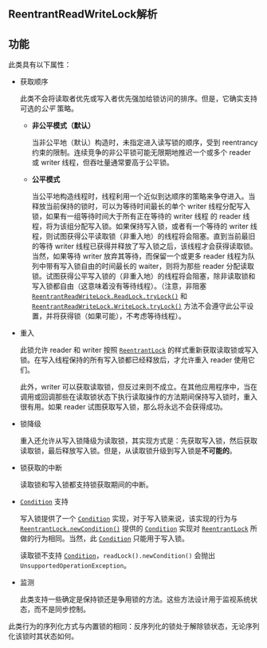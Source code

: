 ## ReentrantReadWriteLock解析

## 功能

此类具有以下属性：

- 获取顺序

  此类不会将读取者优先或写入者优先强加给锁访问的排序。但是，它确实支持可选的*公平* 策略。

  - **非公平模式（默认）**

    当非公平地（默认）构造时，未指定进入读写锁的顺序，受到 reentrancy 约束的限制。连续竞争的非公平锁可能无限期地推迟一个或多个 reader 或 writer 线程，但吞吐量通常要高于公平锁。

  - **公平模式**

    当公平地构造线程时，线程利用一个近似到达顺序的策略来争夺进入。当释放当前保持的锁时，可以为等待时间最长的单个 writer 线程分配写入锁，如果有一组等待时间大于所有正在等待的 writer 线程 的 reader 线程，将为该组分配写入锁。如果保持写入锁，或者有一个等待的 writer 线程，则试图获得公平读取锁（非重入地）的线程将会阻塞。直到当前最旧的等待 writer 线程已获得并释放了写入锁之后，该线程才会获得读取锁。当然，如果等待 writer 放弃其等待，而保留一个或更多 reader 线程为队列中带有写入锁自由的时间最长的 waiter，则将为那些 reader 分配读取锁。试图获得公平写入锁的（非重入地）的线程将会阻塞，除非读取锁和写入锁都自由（这意味着没有等待线程）。（注意，非阻塞 [`ReentrantReadWriteLock.ReadLock.tryLock()`](http://tool.oschina.net/uploads/apidocs/jdk-zh/java/util/concurrent/locks/ReentrantReadWriteLock.ReadLock.html#tryLock()) 和 [`ReentrantReadWriteLock.WriteLock.tryLock()`](http://tool.oschina.net/uploads/apidocs/jdk-zh/java/util/concurrent/locks/ReentrantReadWriteLock.WriteLock.html#tryLock()) 方法不会遵守此公平设置，并将获得锁（如果可能），不考虑等待线程）。

- 重入

  此锁允许 reader 和 writer 按照 [`ReentrantLock`](http://tool.oschina.net/uploads/apidocs/jdk-zh/java/util/concurrent/locks/ReentrantLock.html) 的样式重新获取读取锁或写入锁。在写入线程保持的所有写入锁都已经释放后，才允许重入 reader 使用它们。

  此外，writer 可以获取读取锁，但反过来则不成立。在其他应用程序中，当在调用或回调那些在读取锁状态下执行读取操作的方法期间保持写入锁时，重入很有用。如果 reader 试图获取写入锁，那么将永远不会获得成功。

- 锁降级

  重入还允许从写入锁降级为读取锁，其实现方式是：先获取写入锁，然后获取读取锁，最后释放写入锁。但是，从读取锁升级到写入锁是**不可能的**。

- 锁获取的中断

  读取锁和写入锁都支持锁获取期间的中断。

- [`Condition`](http://tool.oschina.net/uploads/apidocs/jdk-zh/java/util/concurrent/locks/Condition.html) 支持

  写入锁提供了一个 [`Condition`](http://tool.oschina.net/uploads/apidocs/jdk-zh/java/util/concurrent/locks/Condition.html) 实现，对于写入锁来说，该实现的行为与 [`ReentrantLock.newCondition()`](http://tool.oschina.net/uploads/apidocs/jdk-zh/java/util/concurrent/locks/ReentrantLock.html#newCondition()) 提供的 [`Condition`](http://tool.oschina.net/uploads/apidocs/jdk-zh/java/util/concurrent/locks/Condition.html) 实现对 [`ReentrantLock`](http://tool.oschina.net/uploads/apidocs/jdk-zh/java/util/concurrent/locks/ReentrantLock.html) 所做的行为相同。当然，此 [`Condition`](http://tool.oschina.net/uploads/apidocs/jdk-zh/java/util/concurrent/locks/Condition.html) 只能用于写入锁。

  读取锁不支持 [`Condition`](http://tool.oschina.net/uploads/apidocs/jdk-zh/java/util/concurrent/locks/Condition.html)，`readLock().newCondition()` 会抛出 `UnsupportedOperationException`。

- 监测

  此类支持一些确定是保持锁还是争用锁的方法。这些方法设计用于监视系统状态，而不是同步控制。

此类行为的序列化方式与内置锁的相同：反序列化的锁处于解除锁状态，无论序列化该锁时其状态如何。